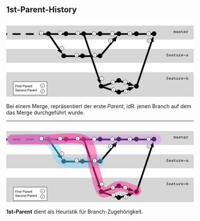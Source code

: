 
## 1st-Parent-History

![1st-Parent-History](abb-1st-parent-history-1.png)


Bei einem Merge, repräsentiert der erste *Parent*,
idR. jenen Branch auf dem das Merge durchgeführt wurde.

---


![1st-Parent-History](abb-1st-parent-history-2.png)

**1st-Parent** dient als Heuristik für Branch-Zugehörigkeit.


